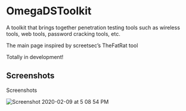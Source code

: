 # OmegaDSToolkit
A toolkit that brings together penetration testing tools such as wireless tools, web tools, password cracking tools, etc.

The main page inspired by screetsec’s TheFatRat tool 

Totally in development!

## Screenshots

Screenshots

![Screenshot 2020-02-09 at 5 08 54 PM](https://zupimages.net/up/21/45/wayz.jpg)
